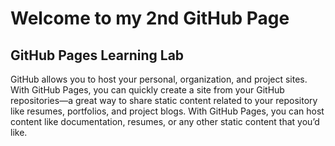 # Welcome to my 2nd GitHub Page
## GitHub Pages Learning Lab

GitHub allows you to host your personal, organization, and project sites.  With GitHub Pages, you can quickly create a site from your GitHub repositories—a great way to share static content related to your repository like resumes, portfolios, and project blogs.  With GitHub Pages, you can host content like documentation, resumes, or any other static content that you’d like.

